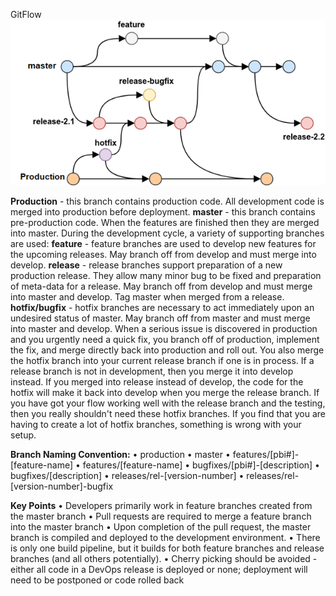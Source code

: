 GitFlow
 ![Git Flow](images/branching.png)


**Production** - this branch contains production code. All development code is merged into production before deployment.
**master** - this branch contains pre-production code. When the features are finished then they are merged into master.
During the development cycle, a variety of supporting branches are used:
**feature** - feature branches are used to develop new features for the upcoming releases. May branch off from develop and must merge into develop.
**release** - release branches support preparation of a new production release. They allow many minor bug to be fixed and preparation of meta-data for a release. May branch off from develop and must merge into master and develop. Tag master when merged from a release.
**hotfix/bugfix** - hotfix branches are necessary to act immediately upon an undesired status of master. May branch off from master and must merge into master and develop.
When a serious issue is discovered in production and you urgently need a quick fix, you branch off of production, implement the fix, and merge directly back into production and roll out. You also merge the hotfix branch into your current release branch if one is in process. If a release branch is not in development, then you merge it into develop instead. If you merged into release instead of develop, the code for the hotfix will make it back into develop when you merge the release branch. If you have got your flow working well with the release branch and the testing, then you really shouldn't need these hotfix branches. If you find that you are having to create a lot of hotfix branches, something is wrong with your setup.


**Branch Naming Convention:**
•	production
•	master
•	features/[pbi#]-[feature-name]
•	features/[feature-name]
•	bugfixes/[pbi#]-[description]
•	bugfixes/[description]
•	releases/rel-[version-number]
•	releases/rel-[version-number]-bugfix

**Key Points**
•	Developers primarily work in feature branches created from the master branch
•	Pull requests are required to merge a feature branch into the master branch
•	Upon completion of the pull request, the master branch is compiled and deployed to the development environment.
•	There is only one build pipeline, but it builds for both feature branches and release branches (and all others potentially).
•	Cherry picking should be avoided - either all code in a DevOps release is deployed or none; deployment will need to be postponed or code rolled back

